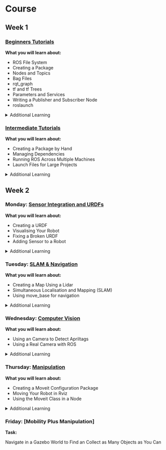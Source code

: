 # Course

## Week 1 

### [Beginners Tutorials](http://wiki.ros.org/ROS/Tutorials)

**What you will learn about:**
+ ROS File System
+ Creating a Package
+ Nodes and Topics
+ Bag Files
+ rqt_graph
+ tf and tf Trees
+ Parameters and Services
+ Writing a Publisher and Subscriber Node
+ roslaunch

<details><summary>Additional Learning</summary>

+ rqt_publisher
+ rqt_robot_steering
+ Rviz
+ Publish and Subscribe in the Same Node

</details>

### [Intermediate Tutorials](http://wiki.ros.org/ROS/Tutorials)
**What you will learn about:**
+ Creating a Package by Hand
+ Managing Dependencies
+ Running ROS Across Multiple Machines
+ Launch Files for Large Projects

<details><summary>Additional Learning</summary>

+ Create a URDF
+ Visualise a Robot in Rviz
+ Visualise a Robot in Gazebo
</details>

## Week 2

### Monday: [Sensor Integration and URDFs](https://github.com/ros-workshop/sensor-integration.git)
**What you will learn about:**
+ Creating a URDF
+ Visualising Your Robot
+ Fixing a Broken URDF
+ Adding Sensor to a Robot

<details><summary>Additional Learning</summary>
  
+ Integrate Two Robots Together

</details>

### Tuesday: [SLAM & Navigation](https://github.com/ros-workshop/slam-navigation)
**What you will learn about:**
+ Creating a Map Using a Lidar
+ Simultaneous Localisation and Mapping (SLAM)
+ Using move_base for navigation

<details><summary>Additional Learning</summary>
  
+ Find a Object by Navigating Around a Map

</details>

### Wednesday: [Computer Vision](https://github.com/ros-workshop/perception.git)
**What you will learn about:**
+ Using an Camera to Detect Apriltags 
+ Using a Real Camera with ROS

<details><summary>Additional Learning</summary>
  
+ Fuse and Lidar and Camera/DNN data for Person Detection and localisation

</details>

### Thursday: [Manipulation](https://github.com/ros-workshop/manipulation.git)
**What you will learn about:**
+ Creating a Moveit Configuration Package 
+ Moving Your Robot in Rviz
+ Using the Moveit Class in a Node

<details><summary>Additional Learning</summary>
  
+ Create a OctoMap Using a Depth Camera
</details>

### Friday: [Mobility Plus Manipulation]
**Task:**

Navigate in a Gazebo World to Find an Collect as Many Objects as You Can
